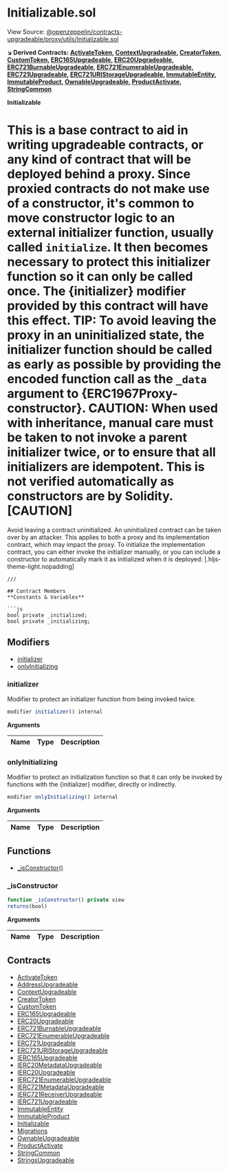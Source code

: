 # Initializable.sol

View Source: [@openzeppelin/contracts-upgradeable/proxy/utils/Initializable.sol](../@openzeppelin/contracts-upgradeable/proxy/utils/Initializable.sol)

**↘ Derived Contracts: [ActivateToken](ActivateToken.md), [ContextUpgradeable](ContextUpgradeable.md), [CreatorToken](CreatorToken.md), [CustomToken](CustomToken.md), [ERC165Upgradeable](ERC165Upgradeable.md), [ERC20Upgradeable](ERC20Upgradeable.md), [ERC721BurnableUpgradeable](ERC721BurnableUpgradeable.md), [ERC721EnumerableUpgradeable](ERC721EnumerableUpgradeable.md), [ERC721Upgradeable](ERC721Upgradeable.md), [ERC721URIStorageUpgradeable](ERC721URIStorageUpgradeable.md), [ImmutableEntity](ImmutableEntity.md), [ImmutableProduct](ImmutableProduct.md), [OwnableUpgradeable](OwnableUpgradeable.md), [ProductActivate](ProductActivate.md), [StringCommon](StringCommon.md)**

**Initializable**

This is a base contract to aid in writing upgradeable contracts, or any kind of contract that will be deployed
 behind a proxy. Since proxied contracts do not make use of a constructor, it's common to move constructor logic to an
 external initializer function, usually called `initialize`. It then becomes necessary to protect this initializer
 function so it can only be called once. The {initializer} modifier provided by this contract will have this effect.
 TIP: To avoid leaving the proxy in an uninitialized state, the initializer function should be called as early as
 possible by providing the encoded function call as the `_data` argument to {ERC1967Proxy-constructor}.
 CAUTION: When used with inheritance, manual care must be taken to not invoke a parent initializer twice, or to ensure
 that all initializers are idempotent. This is not verified automatically as constructors are by Solidity.
 [CAUTION]
 ====
 Avoid leaving a contract uninitialized.
 An uninitialized contract can be taken over by an attacker. This applies to both a proxy and its implementation
 contract, which may impact the proxy. To initialize the implementation contract, you can either invoke the
 initializer manually, or you can include a constructor to automatically mark it as initialized when it is deployed:
 [.hljs-theme-light.nopadding]
 ```
 ///

## Contract Members
**Constants & Variables**

```js
bool private _initialized;
bool private _initializing;

```

## Modifiers

- [initializer](#initializer)
- [onlyInitializing](#onlyinitializing)

### initializer

Modifier to protect an initializer function from being invoked twice.

```js
modifier initializer() internal
```

**Arguments**

| Name        | Type           | Description  |
| ------------- |------------- | -----|

### onlyInitializing

Modifier to protect an initialization function so that it can only be invoked by functions with the
 {initializer} modifier, directly or indirectly.

```js
modifier onlyInitializing() internal
```

**Arguments**

| Name        | Type           | Description  |
| ------------- |------------- | -----|

## Functions

- [_isConstructor()](#_isconstructor)

### _isConstructor

```js
function _isConstructor() private view
returns(bool)
```

**Arguments**

| Name        | Type           | Description  |
| ------------- |------------- | -----|

## Contracts

* [ActivateToken](ActivateToken.md)
* [AddressUpgradeable](AddressUpgradeable.md)
* [ContextUpgradeable](ContextUpgradeable.md)
* [CreatorToken](CreatorToken.md)
* [CustomToken](CustomToken.md)
* [ERC165Upgradeable](ERC165Upgradeable.md)
* [ERC20Upgradeable](ERC20Upgradeable.md)
* [ERC721BurnableUpgradeable](ERC721BurnableUpgradeable.md)
* [ERC721EnumerableUpgradeable](ERC721EnumerableUpgradeable.md)
* [ERC721Upgradeable](ERC721Upgradeable.md)
* [ERC721URIStorageUpgradeable](ERC721URIStorageUpgradeable.md)
* [IERC165Upgradeable](IERC165Upgradeable.md)
* [IERC20MetadataUpgradeable](IERC20MetadataUpgradeable.md)
* [IERC20Upgradeable](IERC20Upgradeable.md)
* [IERC721EnumerableUpgradeable](IERC721EnumerableUpgradeable.md)
* [IERC721MetadataUpgradeable](IERC721MetadataUpgradeable.md)
* [IERC721ReceiverUpgradeable](IERC721ReceiverUpgradeable.md)
* [IERC721Upgradeable](IERC721Upgradeable.md)
* [ImmutableEntity](ImmutableEntity.md)
* [ImmutableProduct](ImmutableProduct.md)
* [Initializable](Initializable.md)
* [Migrations](Migrations.md)
* [OwnableUpgradeable](OwnableUpgradeable.md)
* [ProductActivate](ProductActivate.md)
* [StringCommon](StringCommon.md)
* [StringsUpgradeable](StringsUpgradeable.md)
